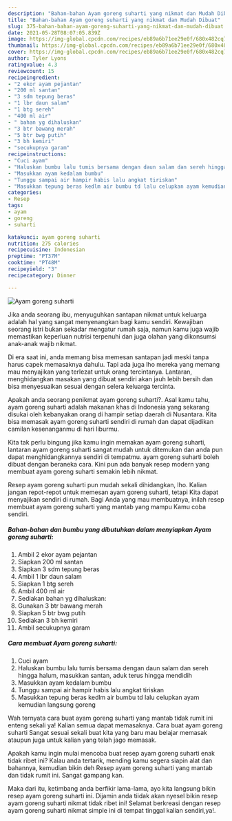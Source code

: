 ```yaml
---
description: "Bahan-bahan Ayam goreng suharti yang nikmat dan Mudah Dibuat"
title: "Bahan-bahan Ayam goreng suharti yang nikmat dan Mudah Dibuat"
slug: 375-bahan-bahan-ayam-goreng-suharti-yang-nikmat-dan-mudah-dibuat
date: 2021-05-28T08:07:05.839Z
image: https://img-global.cpcdn.com/recipes/eb89a6b71ee29e0f/680x482cq70/ayam-goreng-suharti-foto-resep-utama.jpg
thumbnail: https://img-global.cpcdn.com/recipes/eb89a6b71ee29e0f/680x482cq70/ayam-goreng-suharti-foto-resep-utama.jpg
cover: https://img-global.cpcdn.com/recipes/eb89a6b71ee29e0f/680x482cq70/ayam-goreng-suharti-foto-resep-utama.jpg
author: Tyler Lyons
ratingvalue: 4.3
reviewcount: 15
recipeingredient:
- "2 ekor ayam pejantan"
- "200 ml santan"
- "3 sdm tepung beras"
- "1 lbr daun salam"
- "1 btg sereh"
- "400 ml air"
- " bahan yg dihaluskan"
- "3 btr bawang merah"
- "5 btr bwg putih"
- "3 bh kemiri"
- "secukupnya garam"
recipeinstructions:
- "Cuci ayam"
- "Haluskan bumbu lalu tumis bersama dengan daun salam dan sereh hingga halum, masukkan santan, aduk terus hingga mendidih"
- "Masukkan ayam kedalam bumbu"
- "Tunggu sampai air hampir habis lalu angkat tiriskan"
- "Masukkan tepung beras kedlm air bumbu td lalu celupkan ayam kemudian langsung goreng"
categories:
- Resep
tags:
- ayam
- goreng
- suharti

katakunci: ayam goreng suharti 
nutrition: 275 calories
recipecuisine: Indonesian
preptime: "PT37M"
cooktime: "PT48M"
recipeyield: "3"
recipecategory: Dinner

---
```



![Ayam goreng suharti](https://img-global.cpcdn.com/recipes/eb89a6b71ee29e0f/680x482cq70/ayam-goreng-suharti-foto-resep-utama.jpg)

Jika anda seorang ibu, menyuguhkan santapan nikmat untuk keluarga adalah hal yang sangat menyenangkan bagi kamu sendiri. Kewajiban seorang istri bukan sekadar mengatur rumah saja, namun kamu juga wajib memastikan keperluan nutrisi terpenuhi dan juga olahan yang dikonsumsi anak-anak wajib nikmat.

Di era  saat ini, anda memang bisa memesan santapan jadi meski tanpa harus capek memasaknya dahulu. Tapi ada juga lho mereka yang memang mau menyajikan yang terlezat untuk orang tercintanya. Lantaran, menghidangkan masakan yang dibuat sendiri akan jauh lebih bersih dan bisa menyesuaikan sesuai dengan selera keluarga tercinta. 



Apakah anda seorang penikmat ayam goreng suharti?. Asal kamu tahu, ayam goreng suharti adalah makanan khas di Indonesia yang sekarang disukai oleh kebanyakan orang di hampir setiap daerah di Nusantara. Kita bisa memasak ayam goreng suharti sendiri di rumah dan dapat dijadikan camilan kesenanganmu di hari liburmu.

Kita tak perlu bingung jika kamu ingin memakan ayam goreng suharti, lantaran ayam goreng suharti sangat mudah untuk ditemukan dan anda pun dapat menghidangkannya sendiri di tempatmu. ayam goreng suharti boleh dibuat dengan beraneka cara. Kini pun ada banyak resep modern yang membuat ayam goreng suharti semakin lebih nikmat.

Resep ayam goreng suharti pun mudah sekali dihidangkan, lho. Kalian jangan repot-repot untuk memesan ayam goreng suharti, tetapi Kita dapat menyajikan sendiri di rumah. Bagi Anda yang mau membuatnya, inilah resep membuat ayam goreng suharti yang mantab yang mampu Kamu coba sendiri.

<!--inarticleads1-->

##### Bahan-bahan dan bumbu yang dibutuhkan dalam menyiapkan Ayam goreng suharti:

1. Ambil 2 ekor ayam pejantan
1. Siapkan 200 ml santan
1. Siapkan 3 sdm tepung beras
1. Ambil 1 lbr daun salam
1. Siapkan 1 btg sereh
1. Ambil 400 ml air
1. Sediakan  bahan yg dihaluskan:
1. Gunakan 3 btr bawang merah
1. Siapkan 5 btr bwg putih
1. Sediakan 3 bh kemiri
1. Ambil secukupnya garam




<!--inarticleads2-->

##### Cara membuat Ayam goreng suharti:

1. Cuci ayam
1. Haluskan bumbu lalu tumis bersama dengan daun salam dan sereh hingga halum, masukkan santan, aduk terus hingga mendidih
1. Masukkan ayam kedalam bumbu
1. Tunggu sampai air hampir habis lalu angkat tiriskan
1. Masukkan tepung beras kedlm air bumbu td lalu celupkan ayam kemudian langsung goreng




Wah ternyata cara buat ayam goreng suharti yang mantab tidak rumit ini enteng sekali ya! Kalian semua dapat memasaknya. Cara buat ayam goreng suharti Sangat sesuai sekali buat kita yang baru mau belajar memasak ataupun juga untuk kalian yang telah jago memasak.

Apakah kamu ingin mulai mencoba buat resep ayam goreng suharti enak tidak ribet ini? Kalau anda tertarik, mending kamu segera siapin alat dan bahannya, kemudian bikin deh Resep ayam goreng suharti yang mantab dan tidak rumit ini. Sangat gampang kan. 

Maka dari itu, ketimbang anda berfikir lama-lama, ayo kita langsung bikin resep ayam goreng suharti ini. Dijamin anda tiidak akan nyesel bikin resep ayam goreng suharti nikmat tidak ribet ini! Selamat berkreasi dengan resep ayam goreng suharti nikmat simple ini di tempat tinggal kalian sendiri,ya!.

